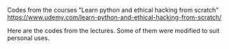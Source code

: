 Codes from the courses "Learn python and ethical hacking from scratch"
https://www.udemy.com/learn-python-and-ethical-hacking-from-scratch/

Here are the codes from the lectures.
Some of them were modified to suit personal uses.
